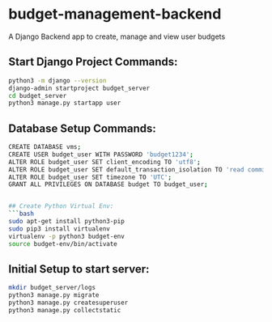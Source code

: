 # budget-management-backend
A Django Backend app to create, manage and view user budgets

## Start Django Project Commands:
```bash
python3 -m django --version
django-admin startproject budget_server
cd budget_server
python3 manage.py startapp user
```

## Database Setup Commands:
```bash
CREATE DATABASE vms;
CREATE USER budget_user WITH PASSWORD 'budget1234';
ALTER ROLE budget_user SET client_encoding TO 'utf8';
ALTER ROLE budget_user SET default_transaction_isolation TO 'read committed';
ALTER ROLE budget_user SET timezone TO 'UTC';
GRANT ALL PRIVILEGES ON DATABASE budget TO budget_user;


## Create Python Virtual Env:
```bash
sudo apt-get install python3-pip
sudo pip3 install virtualenv 
virtualenv -p python3 budget-env
source budget-env/bin/activate
```

## Initial Setup to start server:
```bash
mkdir budget_server/logs
python3 manage.py migrate
python3 manage.py createsuperuser
python3 manage.py collectstatic
```
